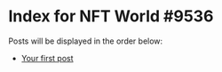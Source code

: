 # Index for NFT World #9536
Posts will be displayed in the order below:

- [Your first post](./001-first.md)

